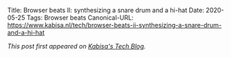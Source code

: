 Title: Browser beats II: synthesizing a snare drum and a hi-hat
Date: 2020-05-25
Tags: Browser beats
Canonical-URL: https://www.kabisa.nl/tech/browser-beats-ii-synthesizing-a-snare-drum-and-a-hi-hat

*This post first appeared on [Kabisa's Tech Blog](https://www.kabisa.nl/tech/).*
